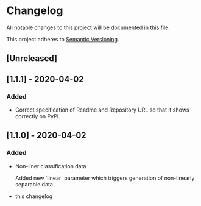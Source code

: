 # Changelog
All notable changes to this project will be documented in this file.

This project adheres to [Semantic Versioning](https://semver.org/spec/v2.0.0.html).

## [Unreleased]

## [1.1.1] -  2020-04-02
### Added
- Correct specification of Readme and Repository URL so that it shows correctly on PyPI.

## [1.1.0] - 2020-04-02
### Added
- Non-liner classification data

    Added new 'linear' parameter which triggers generation of non-linearly separable data.
    
- this changelog